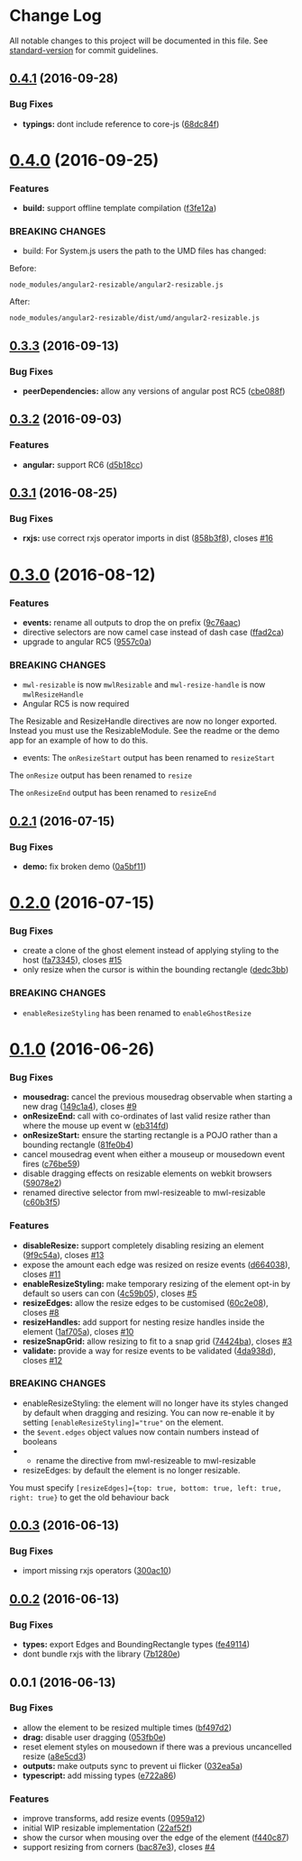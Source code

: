 # Change Log

All notable changes to this project will be documented in this file. See [standard-version](https://github.com/conventional-changelog/standard-version) for commit guidelines.

<a name="0.4.1"></a>
## [0.4.1](https://github.com/mattlewis92/angular2-resizable/compare/v0.4.0...v0.4.1) (2016-09-28)


### Bug Fixes

* **typings:** dont include reference to core-js ([68dc84f](https://github.com/mattlewis92/angular2-resizable/commit/68dc84f))



<a name="0.4.0"></a>
# [0.4.0](https://github.com/mattlewis92/angular2-resizable/compare/v0.3.3...v0.4.0) (2016-09-25)


### Features

* **build:** support offline template compilation ([f3fe12a](https://github.com/mattlewis92/angular2-resizable/commit/f3fe12a))


### BREAKING CHANGES

* build: For System.js users the path to the UMD files has changed:

Before:
```
node_modules/angular2-resizable/angular2-resizable.js
```

After:
```
node_modules/angular2-resizable/dist/umd/angular2-resizable.js
```



<a name="0.3.3"></a>
## [0.3.3](https://github.com/mattlewis92/angular2-resizable/compare/v0.3.2...v0.3.3) (2016-09-13)


### Bug Fixes

* **peerDependencies:** allow any versions of angular post RC5 ([cbe088f](https://github.com/mattlewis92/angular2-resizable/commit/cbe088f))



<a name="0.3.2"></a>
## [0.3.2](https://github.com/mattlewis92/angular2-resizable/compare/v0.3.1...v0.3.2) (2016-09-03)


### Features

* **angular:** support RC6 ([d5b18cc](https://github.com/mattlewis92/angular2-resizable/commit/d5b18cc))



<a name="0.3.1"></a>
## [0.3.1](https://github.com/mattlewis92/angular2-resizable/compare/v0.3.0...v0.3.1) (2016-08-25)


### Bug Fixes

* **rxjs:** use correct rxjs operator imports in dist ([858b3f8](https://github.com/mattlewis92/angular2-resizable/commit/858b3f8)), closes [#16](https://github.com/mattlewis92/angular2-resizable/issues/16)



<a name="0.3.0"></a>
# [0.3.0](https://github.com/mattlewis92/angular2-resizable/compare/v0.2.1...v0.3.0) (2016-08-12)


### Features

* **events:** rename all outputs to drop the on prefix ([9c76aac](https://github.com/mattlewis92/angular2-resizable/commit/9c76aac))
* directive selectors are now camel case instead of dash case ([ffad2ca](https://github.com/mattlewis92/angular2-resizable/commit/ffad2ca))
* upgrade to angular RC5 ([9557c0a](https://github.com/mattlewis92/angular2-resizable/commit/9557c0a))


### BREAKING CHANGES

* `mwl-resizable` is now `mwlResizable` and `mwl-resize-handle` is now `mwlResizeHandle`
* Angular RC5 is now required

The Resizable and ResizeHandle directives are now no longer exported. Instead you must use the ResizableModule. See the readme or the demo app for an example of how to do this.
* events: The `onResizeStart` output has been renamed to `resizeStart`

The `onResize` output has been renamed to `resize`

The `onResizeEnd` output has been renamed to `resizeEnd`



<a name="0.2.1"></a>
## [0.2.1](https://github.com/mattlewis92/angular2-resizable/compare/v0.2.0...v0.2.1) (2016-07-15)


### Bug Fixes

* **demo:** fix broken demo ([0a5bf11](https://github.com/mattlewis92/angular2-resizable/commit/0a5bf11))



<a name="0.2.0"></a>
# [0.2.0](https://github.com/mattlewis92/angular2-resizable/compare/v0.1.0...v0.2.0) (2016-07-15)


### Bug Fixes

* create a clone of the ghost element instead of applying styling to the host ([fa73345](https://github.com/mattlewis92/angular2-resizable/commit/fa73345)), closes [#15](https://github.com/mattlewis92/angular2-resizable/issues/15)
* only resize when the cursor is within the bounding rectangle ([dedc3bb](https://github.com/mattlewis92/angular2-resizable/commit/dedc3bb))


### BREAKING CHANGES

* `enableResizeStyling` has been renamed to `enableGhostResize`



<a name="0.1.0"></a>
# [0.1.0](https://github.com/mattlewis92/angular2-resizable/compare/v0.0.3...v0.1.0) (2016-06-26)


### Bug Fixes

* **mousedrag:** cancel the previous mousedrag observable when starting a new drag ([149c1a4](https://github.com/mattlewis92/angular2-resizable/commit/149c1a4)), closes [#9](https://github.com/mattlewis92/angular2-resizable/issues/9)
* **onResizeEnd:** call with co-ordinates of last valid resize rather than where the mouse up event w ([eb314fd](https://github.com/mattlewis92/angular2-resizable/commit/eb314fd))
* **onResizeStart:** ensure the starting rectangle is a POJO rather than a bounding rectangle ([81fe0b4](https://github.com/mattlewis92/angular2-resizable/commit/81fe0b4))
* cancel mousedrag event when either a mouseup or mousedown event fires ([c76be59](https://github.com/mattlewis92/angular2-resizable/commit/c76be59))
* disable dragging effects on resizable elements on webkit browsers ([59078e2](https://github.com/mattlewis92/angular2-resizable/commit/59078e2))
* renamed directive selector from mwl-resizeable to mwl-resizable ([c60b3f5](https://github.com/mattlewis92/angular2-resizable/commit/c60b3f5))


### Features

* **disableResize:** support completely disabling resizing an element ([9f9c54a](https://github.com/mattlewis92/angular2-resizable/commit/9f9c54a)), closes [#13](https://github.com/mattlewis92/angular2-resizable/issues/13)
* expose the amount each edge was resized on resize events ([d664038](https://github.com/mattlewis92/angular2-resizable/commit/d664038)), closes [#11](https://github.com/mattlewis92/angular2-resizable/issues/11)
* **enableResizeStyling:** make temporary resizing of the element opt-in by default so users can con ([4c59b05](https://github.com/mattlewis92/angular2-resizable/commit/4c59b05)), closes [#5](https://github.com/mattlewis92/angular2-resizable/issues/5)
* **resizeEdges:** allow the resize edges to be customised ([60c2e08](https://github.com/mattlewis92/angular2-resizable/commit/60c2e08)), closes [#8](https://github.com/mattlewis92/angular2-resizable/issues/8)
* **resizeHandles:** add support for nesting resize handles inside the element ([1af705a](https://github.com/mattlewis92/angular2-resizable/commit/1af705a)), closes [#10](https://github.com/mattlewis92/angular2-resizable/issues/10)
* **resizeSnapGrid:** allow resizing to fit to a snap grid ([74424ba](https://github.com/mattlewis92/angular2-resizable/commit/74424ba)), closes [#3](https://github.com/mattlewis92/angular2-resizable/issues/3)
* **validate:** provide a way for resize events to be validated ([4da938d](https://github.com/mattlewis92/angular2-resizable/commit/4da938d)), closes [#12](https://github.com/mattlewis92/angular2-resizable/issues/12)


### BREAKING CHANGES

* enableResizeStyling: the element will no longer have its styles changed by default when dragging and
resizing. You can now re-enable it by setting `[enableResizeStyling]="true"` on the element.
* the `$event.edges` object values now contain numbers instead of booleans
* - rename the directive from mwl-resizeable to mwl-resizable
* resizeEdges: by default the element is no longer resizable.

You must specify `[resizeEdges]={top: true, bottom: true, left: true, right: true}` to get the old behaviour back



<a name="0.0.3"></a>
## [0.0.3](https://github.com/mattlewis92/angular2-resizable/compare/v0.0.2...v0.0.3) (2016-06-13)


### Bug Fixes

* import missing rxjs operators ([300ac10](https://github.com/mattlewis92/angular2-resizable/commit/300ac10))



<a name="0.0.2"></a>
## [0.0.2](https://github.com/mattlewis92/angular2-resizable/compare/v0.0.1...v0.0.2) (2016-06-13)


### Bug Fixes

* **types:** export Edges and BoundingRectangle types ([fe49114](https://github.com/mattlewis92/angular2-resizable/commit/fe49114))
* dont bundle rxjs with the library ([7b1280e](https://github.com/mattlewis92/angular2-resizable/commit/7b1280e))



<a name="0.0.1"></a>
## 0.0.1 (2016-06-13)


### Bug Fixes

* allow the element to be resized multiple times ([bf497d2](https://github.com/mattlewis92/angular2-resizable/commit/bf497d2))
* **drag:** disable user dragging ([053fb0e](https://github.com/mattlewis92/angular2-resizable/commit/053fb0e))
* reset element styles on mousedown if there was a previous uncancelled resize ([a8e5cd3](https://github.com/mattlewis92/angular2-resizable/commit/a8e5cd3))
* **outputs:** make outputs sync to prevent ui flicker ([032ea5a](https://github.com/mattlewis92/angular2-resizable/commit/032ea5a))
* **typescript:** add missing types ([e722a86](https://github.com/mattlewis92/angular2-resizable/commit/e722a86))


### Features

* improve transforms, add resize events ([0959a12](https://github.com/mattlewis92/angular2-resizable/commit/0959a12))
* initial WIP resizable implementation ([22af52f](https://github.com/mattlewis92/angular2-resizable/commit/22af52f))
* show the cursor when mousing over the edge of the element ([f440c87](https://github.com/mattlewis92/angular2-resizable/commit/f440c87))
* support resizing from corners ([bac87e3](https://github.com/mattlewis92/angular2-resizable/commit/bac87e3)), closes [#4](https://github.com/mattlewis92/angular2-resizable/issues/4)
